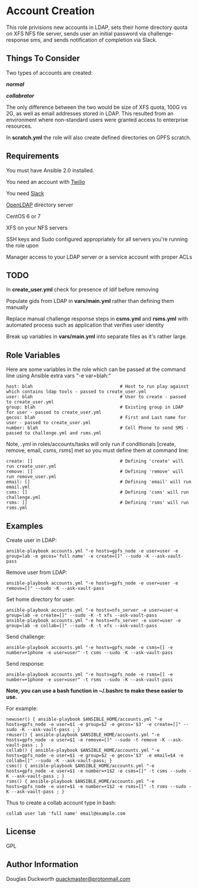 
Account Creation
===============

This role privisions new accounts in LDAP, sets their home directory quota on XFS NFS file server, sends user an initial password via challenge-response sms, and sends notification of completion via Slack.


Things To Consider
------------

Two types of accounts are created:

***normal***

***collabrator***

The only difference between the two would be size of XFS quota, 100G vs 2G, as well as email addresses stored in LDAP.  This resulted from an environment where non-standard users were granted access to enterprise resources.

In **scratch.yml** the role will also create defined directories on GPFS scratch.


Requirements
------------

You must have Ansible 2.0 installed.

You need an account with [Twilio](https://www.twilio.com/)

You need [Slack](https://slack.com/)

[OpenLDAP](https://www.openldap.org/) directory server

CentOS 6 or 7

XFS on your NFS servers

SSH keys and Sudo configured appropriately for all servers you're running the role upon

Manager access to your LDAP server or a service account with proper ACLs


TODO
--------------

In **create_user.yml** check for presence of ldif before removing

Populate gids from LDAP in **vars/main.yml** rather than defining them manually

Replace manual challenge response steps in **csms.yml** and **rsms.yml** with automated process such as application that verifies user identity

Break up variables in **vars/main.yml** into separate files as it's rather large.


Role Variables
--------------

Here are some variables in the role which can be passed at the command line using Ansible extra vars "-e var=blah:"
 
    host: blah                                 # Host to run play against which contains ldap tools - passed to create_user.yml
    user: blah                                 # User to create - passed to create_user.yml
    group: blah                                # Existing group in LDAP for user - passed to create_user.yml
    gecos: blah                                # First and Last name for user - passed to create_user.yml
    number: blah                               # Cell Phone to send SMS - passed to challenge.yml and rsms.yml


Note, .yml in roles/accounts/tasks will only run if conditionals [create, remove, email, csms, rsms] met so you must define them at command line:

    create: []                                 # Defining 'create' will run create_user.yml
    remove: []                                 # Defining 'remove' will run remove_user.yml
    email: []                                  # Defining 'email' will run email.yml
    csms: []                                   # Defining 'csms' will run challenge.yml
    rsms: []                                   # Defining 'rsms' will run rsms.yml


Examples
--------


Create user in LDAP:

```
ansible-playbook accounts.yml "-e hosts=gpfs_node -e user=user -e group=lab -e gecos='full name' -e create=[]" --sudo -K --ask-vault-pass
```

Remove user from LDAP:

```
ansible-playbook accounts.yml "-e hosts=gpfs_node -e user=user -e remove=[]" --sudo -K --ask-vault-pass
```


Set home directory for user:

```
ansible-playbook accounts.yml "-e hosts=nfs_server -e user=user-e group=lab -e create=[]" --sudo -K -t xfs --ask-vault-pass
ansible-playbook accounts.yml "-e hosts=nfs_server -e user=user -e group=lab -e collab=[]" --sudo -K -t xfs --ask-vault-pass
```

Send challenge:

```
ansible-playbook accounts.yml "-e hosts=gpfs_node -e csms=[] -e number=+1phone -e user=user" -t csms --sudo -K --ask-vault-pass
```

Send response:

```
ansible-playbook accounts.yml "-e hosts=gpfs_node -e rsms=[] -e number=+1phone -e user=user" -t rsms --sudo -K --ask-vault-pass
```



**Note, you can use a bash function in ~/.bashrc to make these easier to use.**




For example:

```
newuser() { ansible-playbook $ANSIBLE_HOME/accounts.yml "-e hosts=gpfs_node -e user=$1 -e group=$2 -e gecos='$3' -e create=[]" --sudo -K --ask-vault-pass ; }
rmuser() { ansible-playbook $ANSIBLE_HOME/accounts.yml "-e hosts=gpfs_node -e user=$1 -e remove=[]" --sudo -t remove -K --ask-vault-pass ; }
collab() { ansible-playbook $ANSIBLE_HOME/accounts.yml "-e hosts=gpfs_node -e user=$1 -e group=$2 -e gecos='$3' -e email=$4 -e collab=[]" --sudo -K --ask-vault-pass; }
csms() { ansible-playbook $ANSIBLE_HOME/accounts.yml "-e hosts=gpfs_node -e user=$1 -e number=+1$2 -e csms=[]" -t csms --sudo -K --ask-vault-pass ; }
rsms() { ansible-playbook $ANSIBLE_HOME/accounts.yml "-e hosts=gpfs_node -e user=$1 -e number=+1$2 -e rsms=[]" -t rsms --sudo -K --ask-vault-pass ; }
```

Thus to create a collab account type in bash:


```
collab user lab 'full name' email@example.com
```

License
-------

GPL

Author Information
------------------

Douglas Duckworth
quackmaster@protonmail.com
